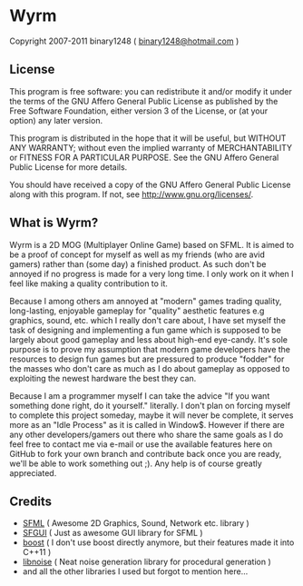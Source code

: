 Wyrm
====
Copyright 2007-2011 binary1248 ( binary1248@hotmail.com )

License
-------
This program is free software: you can redistribute it and/or modify
it under the terms of the GNU Affero General Public License as published by
the Free Software Foundation, either version 3 of the License, or
(at your option) any later version.

This program is distributed in the hope that it will be useful,
but WITHOUT ANY WARRANTY; without even the implied warranty of
MERCHANTABILITY or FITNESS FOR A PARTICULAR PURPOSE.  See the
GNU Affero General Public License for more details.

You should have received a copy of the GNU Affero General Public License
along with this program.  If not, see <http://www.gnu.org/licenses/>.

What is Wyrm?
-------------
Wyrm is a 2D MOG (Multiplayer Online Game) based on SFML. It is aimed to be a
proof of concept for myself as well as my friends (who are avid gamers) rather
than (some day) a finished product. As such don't be annoyed if no progress is
made for a very long time. I only work on it when I feel like making a quality
contribution to it.

Because I among others am annoyed at "modern" games trading quality,
long-lasting, enjoyable gameplay for "quality" aesthetic features e.g graphics,
sound, etc. which I really don't care about, I have set myself the task of
designing and implementing a fun game which is supposed to be largely about
good gameplay and less about high-end eye-candy. It's sole purpose is to prove
my assumption that modern game developers have the resources to design fun
games but are pressured to produce "fodder" for the masses who don't care as
much as I do about gameplay as opposed to exploiting the newest hardware the
best they can.

Because I am a programmer myself I can take the advice "If you want something
done right, do it yourself." literally. I don't plan on forcing myself to
complete this project someday, maybe it will never be complete, it serves more
as an "Idle Process" as it is called in Window$. However if there are any
other developers/gamers out there who share the same goals as I do feel free to
contact me via e-mail or use the available features here on GitHub to fork your
own branch and contribute back once you are ready, we'll be able to work
something out ;). Any help is of course greatly appreciated.

Credits
-------
- [SFML](http://www.sfml-dev.org/) ( Awesome 2D Graphics, Sound, Network etc. library )
- [SFGUI](https://github.com/TankOs/SFGUI) ( Just as awesome GUI library for SFML )
- [boost](http://www.boost.org/) ( I don't use boost directly anymore, but their features made it into C++11 )
- [libnoise](http://libnoise.sourceforge.net/) ( Neat noise generation library for procedural generation )
- and all the other libraries I used but forgot to mention here...
